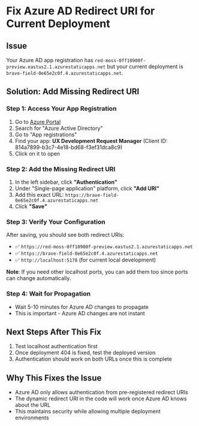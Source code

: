 # Fix Azure AD Redirect URI for Current Deployment

## Issue
Your Azure AD app registration has `red-moss-0ff10900f-preview.eastus2.1.azurestaticapps.net` but your current deployment is `brave-field-0e65e2c0f.4.azurestaticapps.net`.

## Solution: Add Missing Redirect URI

### Step 1: Access Your App Registration
1. Go to [Azure Portal](https://portal.azure.com)
2. Search for "Azure Active Directory" 
3. Go to "App registrations"
4. Find your app: **UX Development Request Manager** (Client ID: 814a7899-b3c7-4e18-bd68-f3ef31dca8c9)
5. Click on it to open

### Step 2: Add the Missing Redirect URI
1. In the left sidebar, click **"Authentication"**
2. Under "Single-page application" platform, click **"Add URI"**
3. Add this exact URL: `https://brave-field-0e65e2c0f.4.azurestaticapps.net`
4. Click **"Save"**

### Step 3: Verify Your Configuration
After saving, you should see both redirect URIs:
- ✅ `https://red-moss-0ff10900f-preview.eastus2.1.azurestaticapps.net`
- ✅ `https://brave-field-0e65e2c0f.4.azurestaticapps.net`
- ✅ `http://localhost:5178` (for current local development)

**Note**: If you need other localhost ports, you can add them too since ports can change automatically.

### Step 4: Wait for Propagation
- Wait 5-10 minutes for Azure AD changes to propagate
- This is important - Azure AD changes are not instant

## Next Steps After This Fix
1. Test localhost authentication first
2. Once deployment 404 is fixed, test the deployed version
3. Authentication should work on both URLs once this is complete

## Why This Fixes the Issue
- Azure AD only allows authentication from pre-registered redirect URIs
- The dynamic redirect URI in the code will work once Azure AD knows about the URL
- This maintains security while allowing multiple deployment environments
